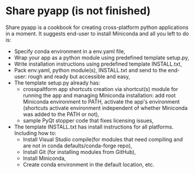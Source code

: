 # Share pyapp (is not finished)

Share pyapp is a cookbook for creating cross-platform python applications in a moment. It suggests end-user to install Miniconda and all you left to do is:

* Specify conda environment in a env.yaml file, 
* Wrap your app as a python module using predefined template setup.py,
* Write installation instructions using predefined template INSTALL.txt,
* Pack env.yaml, python module(s), INSTALL.txt and send to the end-user: rough and ready but accessible and easy,
* The template setup.py already has:
  * crosspaltform app shortcuts creation via shortcut(s) module for running the app and managing Miniconda installation: add root Miniconda environment to PATH, activate the app's environment (shortcuts activate environment independent of whether Miniconda was added to the PATH or not),
  * sample PyQt stopper code that fixes licensing issues,
* The template INSTALL.txt has install instructions for all platforms. Including how to:
  * Install Visual Studio compile(for modules that need compiling and are not in conda defaults/conda-forge repo),
  * Install Git (for installing modules from GitHub),
  * Install Miniconda,
  * Create conda environment in the default location, etc. 
